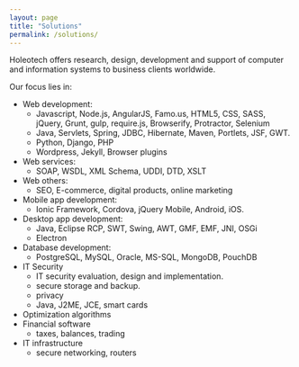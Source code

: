 ```yaml
---
layout: page
title: "Solutions"
permalink: /solutions/
---
```


Holeotech offers research, design, development and support of computer and information systems to business clients worldwide.


Our focus lies in:

* Web development:
  * Javascript, Node.js, AngularJS, Famo.us, HTML5, CSS, SASS, jQuery, Grunt, gulp, require.js, Browserify, Protractor, Selenium
  * Java, Servlets, Spring, JDBC, Hibernate, Maven, Portlets, JSF, GWT.
  * Python, Django, PHP
  * Wordpress, Jekyll, Browser plugins
* Web services:
  * SOAP, WSDL, XML Schema, UDDI, DTD, XSLT
* Web others:
  * SEO, E-commerce, digital products, online marketing
* Mobile app development:
  * Ionic Framework, Cordova, jQuery Mobile, Android, iOS.
* Desktop app development:
  * Java, Eclipse RCP, SWT, Swing, AWT, GMF, EMF, JNI, OSGi
  * Electron
* Database development:
  * PostgreSQL, MySQL, Oracle, MS-SQL, MongoDB, PouchDB
* IT Security
  * IT security evaluation, design and implementation.
  * secure storage and backup.
  * privacy
  * Java, J2ME, JCE, smart cards
* Optimization algorithms 
* Financial software
  * taxes, balances, trading
* IT infrastructure
  * secure networking, routers
